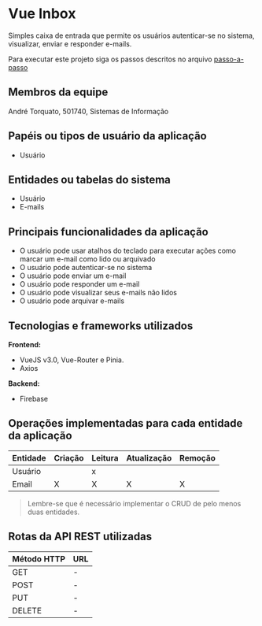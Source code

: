 # Vue Inbox

Simples caixa de entrada que permite os usuários autenticar-se no sistema, visualizar, enviar e responder e-mails.

Para executar este projeto siga os passos descritos no arquivo [passo-a-passo](passo-a-passo.md)

## Membros da equipe

André Torquato, 501740, Sistemas de Informação

## Papéis ou tipos de usuário da aplicação

- Usuário

## Entidades ou tabelas do sistema

- Usuário
- E-mails

## Principais funcionalidades da aplicação

- O usuário pode usar atalhos do teclado para executar ações como marcar um e-mail como lido ou arquivado
- O usuário pode autenticar-se no sistema
- O usuário pode enviar um e-mail 
- O usuário pode responder um e-mail
- O usuário pode visualizar seus e-mails não lidos
- O usuário pode arquivar e-mails

## Tecnologias e frameworks utilizados

**Frontend:**

- VueJS v3.0, Vue-Router e Pinia.
- Axios

**Backend:**

- Firebase


## Operações implementadas para cada entidade da aplicação


| Entidade| Criação | Leitura | Atualização | Remoção |
| --- | --- | --- | --- | --- |
| Usuário |  | x |  |  |
| Email | X  | X |  X | X |

> Lembre-se que é necessário implementar o CRUD de pelo menos duas entidades.

## Rotas da API REST utilizadas

| Método HTTP | URL |
| --- | --- |
| GET | - |
| POST | - |
| PUT | - |
| DELETE | - |